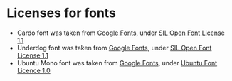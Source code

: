 Licenses for fonts
==================

* Cardo font was taken from [Google Fonts][1], under [SIL Open Font License 1.1][2]
* Underdog font was taken from [Google Fonts][3], under [SIL Open Font License 1.1][2]
* Ubuntu Mono font was taken from [Google Fonts][4], under [Ubuntu Font Licence 1.0][5]

[1]: http://www.google.com/fonts/specimen/Cardo
[2]: http://scripts.sil.org/cms/scripts/page.php?site_id=nrsi&id=OFL
[3]: http://www.google.com/fonts/specimen/Underdog
[4]: http://www.google.com/fonts/specimen/Ubuntu+Mono
[5]: http://font.ubuntu.com/ufl/
